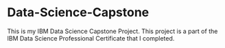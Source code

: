 # Data-Science-Capstone
This is my IBM Data Science Capstone Project. This project is a part of the IBM Data Science Professional Certificate that I completed.
